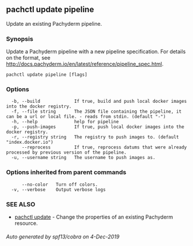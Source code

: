 ## pachctl update pipeline

Update an existing Pachyderm pipeline.

### Synopsis

Update a Pachyderm pipeline with a new pipeline specification. For details on the format, see http://docs.pachyderm.io/en/latest/reference/pipeline_spec.html.

```
pachctl update pipeline [flags]
```

### Options

```
  -b, --build             If true, build and push local docker images into the docker registry.
  -f, --file string       The JSON file containing the pipeline, it can be a url or local file. - reads from stdin. (default "-")
  -h, --help              help for pipeline
  -p, --push-images       If true, push local docker images into the docker registry.
  -r, --registry string   The registry to push images to. (default "index.docker.io")
      --reprocess         If true, reprocess datums that were already processed by previous version of the pipeline.
  -u, --username string   The username to push images as.
```

### Options inherited from parent commands

```
      --no-color   Turn off colors.
  -v, --verbose    Output verbose logs
```

### SEE ALSO

* [pachctl update](pachctl_update.md)	 - Change the properties of an existing Pachyderm resource.

###### Auto generated by spf13/cobra on 4-Dec-2019
